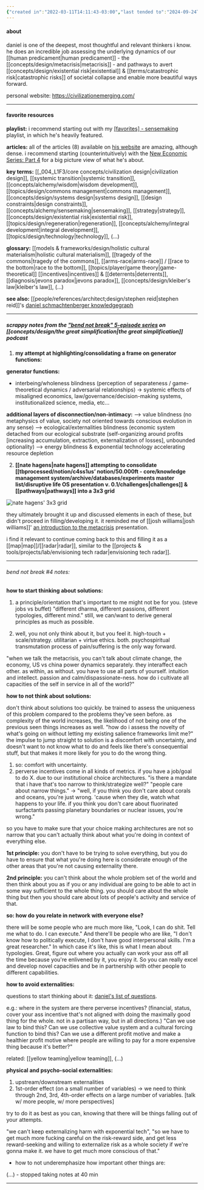 ```yaml
---
{"created in":"2022-03-11T14:11:43-03:00","last tended to":"2024-09-24T16:23:28-03:00","tags":["top3","person","metacrisis","alchemy","sensemaking","architect","research","🌱"],"relevancescore":98,"dg-publish":true,"notestage":["🌱"],"created":"2022-03-11T14:11:43.148-03:00","updated":"2025-01-24T17:45:15.865-03:00","permalink":"/people/references/architect-design/daniel-schmachtenberger/","dgPassFrontmatter":true}
---
```


#### about

daniel is one of the deepest, most thoughtful and relevant thinkers i know. he does an incredible job assessing the underlying dynamics of our [[human predicament\|human predicament]] - the [[concepts/design/metacrisis\|metacrisis]] - and pathways to avert [[concepts/design/existential risk\|existential]] & [[terms/catastrophic risk\|catastrophic risks]] of societal collapse and enable more beautiful ways forward.

personal website: https://civilizationemerging.com/

---
#### favorite resources

**playlist:** i recommend starting out with my [\[favorites\] - sensemaking](https://www.youtube.com/playlist?list=PLj8H7uBaUwDvd18QrEPugPMD5Z6Y0W-vB) playlist, in which he's heavily featured.

**articles:** all of the articles (8) available on [his website](https://civilizationemerging.com/articles/social/) are amazing, although dense. i recommend starting (counterintuitively) with the [New Economic Series: Part 4](https://civilizationemerging.com/new-economics-series-4/) for a big picture view of what he's about.

**key terms:** [[_004_L1F3/core concepts/civilization design\|civilization design]], [[systemic transition\|systemic transition]], [[concepts/alchemy/wisdom\|wisdom development]], [[topics/design/commons management\|commons management]], [[concepts/design/systems design\|systems design]], [[design constraints\|design constraints]], [[concepts/alchemy/sensemaking\|sensemaking]], [[strategy\|strategy]], [[concepts/design/existential risk\|existential risk]], [[topics/design/regeneration\|regeneration]], [[concepts/alchemy/integral development\|integral development]], [[topics/design/technology\|technology]], (...)

**glossary:** [[models & frameworks/design/holistic cultural materialism\|holistic cultural materialism]], [[tragedy of the commons\|tragedy of the commons]], [[arms-race\|arms-race]] / [[race to the bottom\|race to the bottom]], [[topics/player/game theory\|game-theoretical]] [[incentives\|incentives]] & [[deterrents\|deterrents]], [[diagnosis/jevons paradox\|jevons paradox]], [[concepts/design/kleiber's law\|kleiber's law]], (...)

**see also:** [[people/references/architect;design/stephen reid\|stephen reid]]'s [daniel schmachtenberger knowledgegraph](https://stephenreid.net/k/daniel)

---
##### scrappy notes from the ["bend not break" 5-episode series](https://www.youtube.com/playlist?list=PLdc087VsWiC5YxTILWB68HaQyFl-Krtd7) on [[concepts/design/the great simplification\|the great simplification]] podcast

1) **my attempt at highlighting/consolidating a frame on generator functions:**

**generator functions:**
- interbeing/wholeness blindness (perception of separateness / game-theoretical dynamics / adversarial relationships)
	-> systemic effects of misaligned economics, law/governance/decision-making systems, institutionalized science, media, etc...

**additional layers of disconnection/non-intimacy:**
—> value blindness (no metaphysics of value, society not oriented towards conscious evolution in any sense)
—> ecological/externalities blindness (economic system detached from our ecological substrate (self-organizing around profits [increasing accumulation, extraction, externalization of losses], unbounded optionality)
—> energy blindness & exponential technology accelerating resource depletion

2) **[[nate hagens\|nate hagens]] attempting to consolidate [[tbprocessed/notion/c4ss1us’ notion/50.000ft - core/knowledge management system/archive/databases/experiments master list/disruptive life OS presentation v. 0.1/challenges\|challenges]] & [[pathways\|pathways]] into a 3x3 grid**

![nate hagens' 3x3 grid](https://i.imgur.com/AkR1Opt.png)

they ultimately brought it up and discussed elements in each of these, but didn't proceed in filling/developing it. it reminded me of [[josh williams\|josh williams]]' [an introduction to the metacrisis](https://sites.google.com/view/intro-to-the-metacrisis) presentation.

i find it relevant to continue coming back to this and filling it as a [[map\|map]]/[[radar\|radar]], similar to the [[projects & tools/projects/lab/envisioning tech radar\|envisioning tech radar]].

---
###### bend not break #4 notes:

**how to start thinking about solutions:**

1) a principle/orientation that's important to me might not be for you. (steve jobs vs buffet) "different dharma, different passions, different typologies, different mind." still, we can/want to derive general principles as much as possible.

2) well, you not only think about it, but you feel it. high-touch + scale/strategy. utilitarian + virtue ethics. both. psychospiritual transmutation process of pain/suffering is the only way forward.

"when we talk the metacrisis, you can't talk about climate change, the economy, US vs china power dynamics separately. they interaffect each other. as within, as without. you have to use all parts of yourself. intuition and intellect. passion and calm/dispassionate-ness. how do i cultivate all capacities of the self in service in all of the world?"

**how to not think about solutions:**

don't think about solutions too quickly. be trained to assess the uniqueness of this problem compared to the problems they've seen before. as complexity of the world increases, the likelihood of not being one of the previous seen things increases as well. "how do i assess the novelty of what's going on without letting my existing salience frameworks limit me?" the impulse to jump straight to solution is a discomfort with uncertainty, and doesn't want to not know what to do and feels like there's consequential stuff, but that makes it more likely for you to do the wrong thing.

1) so: comfort with uncertainty.
2) perverse incentives come in all kinds of metrics. if you have a job/goal to do X. due to our institutional choice architectures.
"is there a mandate that i have that's too narrow to think/strategize well?"
"people care about narrow things." -> "well, if you think you don't care about corals and oceans, you're just wrong. 'cause when they die, watch what happens to your life. if you think you don't care about fluorinated surfactants passing planetary boundaries or nuclear issues, you're wrong."

so you have to make sure that your choice making architectures are not so narrow that you can't actually think about what you're doing in context of everything else.

**1st principle:** you don't have to be trying to solve everything, but you do have to ensure that what you're doing here is considerate enough of the other areas that you're not causing externality there.

**2nd principle:** you can't think about the whole problem set of the world and then think about you as if you or any individual are going to be able to act in some way sufficient to the whole thing. you should care about the whole thing but then you should care about lots of people's activity and service of that. 

**so: how do you relate in network with everyone else?**

there will be some people who are much more like, "Look, I can do shit. Tell me what to do. I can execute." And there'll be people who are like, "I don't know how to politically execute, I don't have good interpersonal skills. I'm a great researcher." In which case it's like, this is what I mean about typologies. Great, figure out where you actually can work your ass off all the time because you're enlivened by it, you enjoy it. So you can really excel and develop novel capacities and be in partnership with other people to different capabilities.

**how to avoid externalities:**

questions to start thinking about it: [daniel's list of questions](https://static1.squarespace.com/static/61d5bc2bb737636144dc55d0/t/639fd053866aa67bbd2e6e2f/1671417948665/Daniel%27s+list+of+questions).

e.g.: where in the system are there perverse incentives? (financial, status, cover your ass incentive that's not aligned with doing the maximally good thing for the whole. not in a partisan way, but in all directions.) 
 "Can we use law to bind this? Can we use collective value system and a cultural forcing function to bind this? Can we use a different profit motive and make a healthier profit motive where people are willing to pay for a more expensive thing because it's better?"

related: [[yellow teaming\|yellow teaming]], (...)

**physical and psycho-social externalities:**

1) upstream/downstream externalities
2) 1st-order effect (on a small number of variables) -> we need to think through 2nd, 3rd, 4th-order effects on a large number of variables. [talk w/ more people, w/ more perspectives]

try to do it as best as you can, knowing that there will be things falling out of your attempts.

"we can't keep externalizing harm with exponential tech", "so we have to get much more fucking careful on the risk-reward side, and get less reward-seeking and willing to externalize risk as a whole society if we're gonna make it. we have to get much more conscious of that."

- how to not underemphasize how important other things are:

(...) - stopped taking notes at 40 min

---